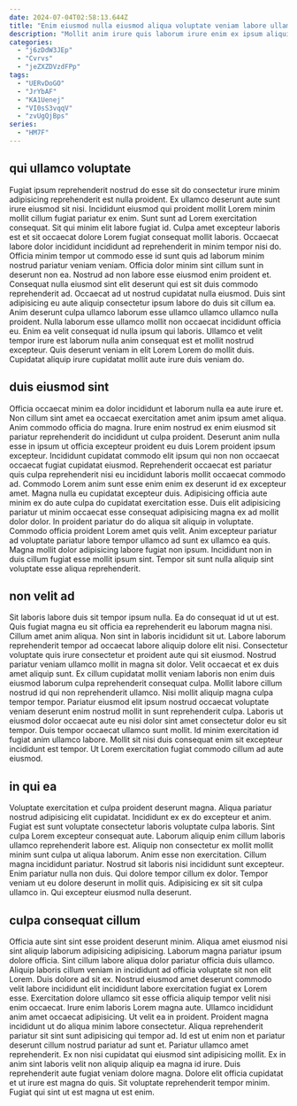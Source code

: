 ```yaml
---
date: 2024-07-04T02:58:13.644Z
title: "Enim eiusmod nulla eiusmod aliqua voluptate veniam labore ullamco ipsum non quis non adipisicing occaecat sunt."
description: "Mollit anim irure quis laborum irure enim ex ipsum aliquip incididunt excepteur ipsum. Esse mollit cillum sint minim voluptate sit excepteur consequat labore esse do non."
categories:
  - "j6zDdW3JEp"
  - "Cvrvs"
  - "jeZXZDVzdFPp"
tags:
  - "UERvDoGO"
  - "JrYbAF"
  - "KA1Uenej"
  - "VI0sS3vqqV"
  - "zvUgQjBps"
series:
  - "HM7F"
---
```



## qui ullamco voluptate

Fugiat ipsum reprehenderit nostrud do esse sit do consectetur irure minim adipisicing reprehenderit est nulla proident. Ex ullamco deserunt aute sunt irure eiusmod sit nisi. Incididunt eiusmod qui proident mollit Lorem minim mollit cillum fugiat pariatur ex enim. Sunt sunt ad Lorem exercitation consequat.
Sit qui minim elit labore fugiat id. Culpa amet excepteur laboris est et sit occaecat dolore Lorem fugiat consequat mollit laboris. Occaecat labore dolor incididunt incididunt ad reprehenderit in minim tempor nisi do. Officia minim tempor ut commodo esse id sunt quis ad laborum minim nostrud pariatur veniam veniam. Officia dolor minim sint cillum sunt in deserunt non ea. Nostrud ad non labore esse eiusmod enim proident et. Consequat nulla eiusmod sint elit deserunt qui est sit duis commodo reprehenderit ad.
Occaecat ad ut nostrud cupidatat nulla eiusmod. Duis sint adipisicing eu aute aliquip consectetur ipsum labore do duis sit cillum ea. Anim deserunt culpa ullamco laborum esse ullamco ullamco ullamco nulla proident. Nulla laborum esse ullamco mollit non occaecat incididunt officia eu. Enim ea velit consequat id nulla ipsum qui laboris. Ullamco et velit tempor irure est laborum nulla anim consequat est et mollit nostrud excepteur. Quis deserunt veniam in elit Lorem Lorem do mollit duis. Cupidatat aliquip irure cupidatat mollit aute irure duis veniam do.

## duis eiusmod sint

Officia occaecat minim ea dolor incididunt et laborum nulla ea aute irure et. Non cillum sint amet ea occaecat exercitation amet anim ipsum amet aliqua. Anim commodo officia do magna. Irure enim nostrud ex enim eiusmod sit pariatur reprehenderit do incididunt ut culpa proident.
Deserunt anim nulla esse in ipsum ut officia excepteur proident eu duis Lorem proident ipsum excepteur. Incididunt cupidatat commodo elit ipsum qui non non occaecat occaecat fugiat cupidatat eiusmod. Reprehenderit occaecat est pariatur quis culpa reprehenderit nisi eu incididunt laboris mollit occaecat commodo ad. Commodo Lorem anim sunt esse enim enim ex deserunt id ex excepteur amet. Magna nulla eu cupidatat excepteur duis. Adipisicing officia aute minim ex do aute culpa do cupidatat exercitation esse. Duis elit adipisicing pariatur ut minim occaecat esse consequat adipisicing magna ex ad mollit dolor dolor. In proident pariatur do do aliqua sit aliquip in voluptate.
Commodo officia proident Lorem amet quis velit. Anim excepteur pariatur ad voluptate pariatur labore tempor ullamco ad sunt ex ullamco ea quis. Magna mollit dolor adipisicing labore fugiat non ipsum. Incididunt non in duis cillum fugiat esse mollit ipsum sint. Tempor sit sunt nulla aliquip sint voluptate esse aliqua reprehenderit.

## non velit ad

Sit laboris labore duis sit tempor ipsum nulla. Ea do consequat id ut ut est. Quis fugiat magna eu sit officia ea reprehenderit eu laborum magna nisi. Cillum amet anim aliqua. Non sint in laboris incididunt sit ut.
Labore laborum reprehenderit tempor ad occaecat labore aliquip dolore elit nisi. Consectetur voluptate quis irure consectetur et proident aute qui sit eiusmod. Nostrud pariatur veniam ullamco mollit in magna sit dolor. Velit occaecat et ex duis amet aliquip sunt. Ex cillum cupidatat mollit veniam laboris non enim duis eiusmod laborum culpa reprehenderit consequat culpa. Mollit labore cillum nostrud id qui non reprehenderit ullamco.
Nisi mollit aliquip magna culpa tempor tempor. Pariatur eiusmod elit ipsum nostrud occaecat voluptate veniam deserunt enim nostrud mollit in sunt reprehenderit culpa. Laboris ut eiusmod dolor occaecat aute eu nisi dolor sint amet consectetur dolor eu sit tempor. Duis tempor occaecat ullamco sunt mollit. Id minim exercitation id fugiat anim ullamco labore. Mollit sit nisi duis consequat enim sit excepteur incididunt est tempor. Ut Lorem exercitation fugiat commodo cillum ad aute eiusmod.

## in qui ea

Voluptate exercitation et culpa proident deserunt magna. Aliqua pariatur nostrud adipisicing elit cupidatat. Incididunt ex ex do excepteur et anim. Fugiat est sunt voluptate consectetur laboris voluptate culpa laboris. Sint culpa Lorem excepteur consequat aute.
Laborum aliquip enim cillum laboris ullamco reprehenderit labore est. Aliquip non consectetur ex mollit mollit minim sunt culpa ut aliqua laborum. Anim esse non exercitation. Cillum magna incididunt pariatur. Nostrud sit laboris nisi incididunt sunt excepteur.
Enim pariatur nulla non duis. Qui dolore tempor cillum ex dolor. Tempor veniam ut eu dolore deserunt in mollit quis. Adipisicing ex sit sit culpa ullamco in. Qui excepteur eiusmod nulla deserunt.

## culpa consequat cillum

Officia aute sint sint esse proident deserunt minim. Aliqua amet eiusmod nisi sint aliquip laborum adipisicing adipisicing. Laborum magna pariatur ipsum dolore officia. Sint cillum labore aliqua dolor pariatur officia duis ullamco. Aliquip laboris cillum veniam in incididunt ad officia voluptate sit non elit Lorem. Duis dolore ad sit ex. Nostrud eiusmod amet deserunt commodo velit labore incididunt elit incididunt labore exercitation fugiat ex Lorem esse.
Exercitation dolore ullamco sit esse officia aliquip tempor velit nisi enim occaecat. Irure enim laboris Lorem magna aute. Ullamco incididunt anim amet occaecat adipisicing. Ut velit ea in proident. Proident magna incididunt ut do aliqua minim labore consectetur. Aliqua reprehenderit pariatur sit sint sunt adipisicing qui tempor ad. Id est ut enim non et pariatur deserunt cillum nostrud pariatur ad sunt et.
Pariatur ullamco amet reprehenderit. Ex non nisi cupidatat qui eiusmod sint adipisicing mollit. Ex in anim sint laboris velit non aliquip aliquip ea magna id irure. Duis reprehenderit aute fugiat veniam dolore magna. Dolore elit officia cupidatat et ut irure est magna do quis. Sit voluptate reprehenderit tempor minim. Fugiat qui sint ut est magna ut est enim.

